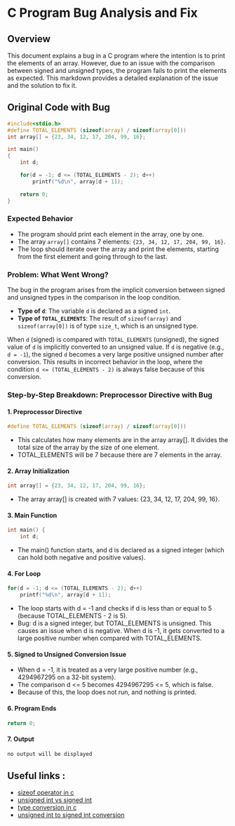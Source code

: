 # C Program Bug Analysis and Fix

## Overview

This document explains a bug in a C program where the intention is to print the elements of an array. However, due to an issue with the comparison between signed and unsigned types, the program fails to print the elements as expected. This markdown provides a detailed explanation of the issue and the solution to fix it.

## Original Code with Bug

```c
#include<stdio.h>
#define TOTAL_ELEMENTS (sizeof(array) / sizeof(array[0]))
int array[] = {23, 34, 12, 17, 204, 99, 16};

int main()
{
    int d;

    for(d = -1; d <= (TOTAL_ELEMENTS - 2); d++)
        printf("%d\n", array[d + 1]);

    return 0;
}
```

### Expected Behavior

- The program should print each element in the array, one by one.
- The array `array[]` contains 7 elements: `{23, 34, 12, 17, 204, 99, 16}`.
- The loop should iterate over the array and print the elements, starting from the first element and going through to the last.

### Problem: What Went Wrong?

The bug in the program arises from the implicit conversion between signed and unsigned types in the comparison in the loop condition.

- **Type of `d`**: The variable `d` is declared as a signed `int`.
- **Type of `TOTAL_ELEMENTS`**: The result of `sizeof(array)` and `sizeof(array[0])` is of type `size_t`, which is an unsigned type.

When `d` (signed) is compared with `TOTAL_ELEMENTS` (unsigned), the signed value of `d` is implicitly converted to an unsigned value. If `d` is negative (e.g., `d = -1`), the signed `d` becomes a very large positive unsigned number after conversion. This results in incorrect behavior in the loop, where the condition `d <= (TOTAL_ELEMENTS - 2)` is always false because of this conversion.

### Step-by-Step Breakdown: Preprocessor Directive with Bug

#### 1. Preprocessor Directive

```c
#define TOTAL_ELEMENTS (sizeof(array) / sizeof(array[0]))
```
- This calculates how many elements are in the array array[]. It divides the total size of the array by the size of one element.
- TOTAL_ELEMENTS will be 7 because there are 7 elements in the array.

#### 2. Array Initialization

```c
int array[] = {23, 34, 12, 17, 204, 99, 16};
```
- The array array[] is created with 7 values: {23, 34, 12, 17, 204, 99, 16}.

#### 3. Main Function

```c
int main() {
    int d;
```
- The main() function starts, and d is declared as a signed integer (which can hold both negative and positive values).

#### 4. For Loop

```c
for(d = -1; d <= (TOTAL_ELEMENTS - 2); d++)
    printf("%d\n", array[d + 1]);
```
- The loop starts with d = -1 and checks if d is less than or equal to 5 (because TOTAL_ELEMENTS - 2 is 5).
- Bug: d is a signed integer, but TOTAL_ELEMENTS is unsigned. This causes an issue when d is negative. When d is -1, it gets converted to a large positive number when compared with TOTAL_ELEMENTS.

#### 5. Signed to Unsigned Conversion Issue
- When d = -1, it is treated as a very large positive number (e.g., 4294967295 on a 32-bit system).
- The comparison d <= 5 becomes 4294967295 <= 5, which is false.
- Because of this, the loop does not run, and nothing is printed.

#### 6. Program Ends

```c
return 0;
```

#### 7. Output 

```c 
no output will be displayed
```

## Useful links :
- [sizeof operator in c ](https://www.geeksforgeeks.org/sizeof-operator-c/)
- [unsigned int vs signed int ](https://www.geeksforgeeks.org/difference-between-unsigned-int-and-signed-int-in-c/)
- [type conversion in c](https://www.geeksforgeeks.org/type-conversion-c/)
- [unsigned int to signed int conversion ](https://stackoverflow.com/questions/8317295/convert-unsigned-int-to-signed-int-c)

